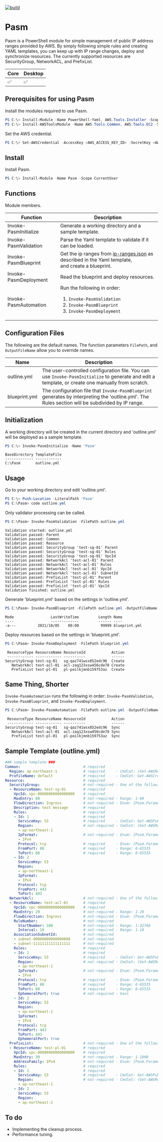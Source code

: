 [![build](https://github.com/nekrassov01/Pasm/actions/workflows/build.yml/badge.svg?branch=main)](https://github.com/nekrassov01/Pasm/actions/workflows/build.yml)

# Pasm
Pasm is a PowerShell module for simple management of public IP address ranges provided by AWS. By simply following simple rules and creating YAML templates, you can keep up with IP range changes, deploy and synchronize resources. The currently supported resources are SecurityGroup, NetworkACL, and PrefixList.  

|Core|Desktop|
|--|--|
|:white_check_mark:|:white_check_mark:|

## Prerequisites for using Pasm 

Install the modules required to use Pasm.
```ps1
PS C:\> Install-Module -Name PowerShell-Yaml, AWS.Tools.Installer -Scope CurrentUser
PS C:\> Install-AWSToolsModule -Name AWS.Tools.Common, AWS.Tools.EC2 -Scope CurrentUser
```  

Set the AWS credential.
```ps1
PS C:\> Set-AWSCredential -AccessKey <AWS_ACCESS_KEY_ID> -SecretKey <AWS_SECRET_ACCESS_KEY> -StoreAs default
```

## Install

Install Pasm.
```ps1
PS C:\> Install-Module -Name Pasm -Scope CurrentUser
```

## Functions

Module members.

|Function|Description|
|--|--|
|Invoke-PasmInitialize|Generate a working directory and a sample template.|
|Invoke-PasmValidation|Parse the Yaml template to validate if it can be loaded.|
|Invoke-PasmBlueprint|Get the ip ranges from [ip-ranges.json](https://ip-ranges.amazonaws.com/ip-ranges.json) as described in the Yaml template, <br>and create a blueprint.|
|Invoke-PasmDeployment|Read the blueprint and deploy resources.|
|Invoke-PasmAutomation|Run the following in order: <ol><li>```Invoke-PasmValidation```</li><li>```Invoke-PasmBlueprint```</li></li><li>```Invoke-PasmDeployment```</li></ol>|

## Configuration Files

The following are the default names. The function parameters ```FilePath```, and ```OutputFileName``` allow you to override names.

|Name|Description|
|--|--|
|outline.yml|The user-controlled configuration file. You can use ```Invoke-PasmInitialize``` to generate and edit a template, or create one manually from scratch.|
|blueprint.yml|The configuration file that ```Invoke-PasmBlueprint``` generates by interpreting the 'outline.yml'. The Rules section will be subdivided by IP range.|

## Initialization

A working directory will be created in the current directory and 'outline.yml' will be deployed as a sample template.
```ps1 
PS C:\> Invoke-PasmInitialize -Name 'Pasm'
```
```
BaseDirectory TemplateFile
------------- ------------
C:\Pasm       outline.yml
```

## Usage

Go to your working directory and edit 'outline.yml'.
```ps1
PS C:\> Push-Location -LiteralPath 'Pasm'
PS C:\Pasm> code outline.yml
```

Only validator processing can be called.
```ps1
PS C:\Pasm> Invoke-PasmValidation -FilePath outline.yml
```
```
Validation started: outline.yml
Validation passed: Parent
Validation passed: Common
Validation passed: Resource
Validation passed: SecurityGroup 'test-sg-01' Parent
Validation passed: SecurityGroup 'test-sg-01' Rules
Validation passed: SecurityGroup 'test-sg-01' VpcId
Validation passed: NetworkAcl 'test-acl-01' Parent
Validation passed: NetworkAcl 'test-acl-01' Rules
Validation passed: NetworkAcl 'test-acl-01' VpcId
Validation passed: NetworkAcl 'test-acl-01' SubnetId
Validation passed: PrefixList 'test-pl-01' Parent
Validation passed: PrefixList 'test-pl-01' Rules
Validation passed: PrefixList 'test-pl-01' VpcId
Validation finished: outline.yml
```

Generate 'blueprint.yml' based on the settings in 'outline.yml'.
```ps1
PS C:\Pasm> Invoke-PasmBlueprint -FilePath outline.yml -OutputFileName blueprint.yml
```
```
Mode                 LastWriteTime         Length Name
----                 -------------         ------ ----
-a---          2021/10/05    00:00          99999 blueprint.yml
```

Deploy resources based on the settings in 'blueprint.yml'.
```ps1
PS C:\Pasm> Invoke-PasmDeployment -FilePath blueprint.yml
```
```
 ResourceType ResourceName ResourceId            Action
 ------------ ------------ ----------            ------
SecurityGroup test-sg-01   sg-qaz741wsx852edc96  Create
   NetworkAcl test-acl-01  acl-zaq123xsw456cde78 Create
   PrefixList test-pl-01   pl-poilkjmnb159753az  Create
```

## Same Thing, Shorter

```Invoke-PasmAutomation``` runs the following in order: ```Invoke-PasmValidation```, ```Invoke-PasmBlueprint```, and ```Invoke-PasmDeployment```.
```ps1
PS C:\Pasm> Invoke-PasmAutomation -FilePath outline.yml -OutputFileName blueprint.yml
```
```
 ResourceType ResourceName ResourceId            Action
 ------------ ------------ ----------            ------
SecurityGroup test-sg-01   sg-qaz741wsx852edc96  Sync
   NetworkAcl test-acl-01  acl-zaq123xsw456cde78 Sync
   PrefixList test-pl-01   pl-poilkjmnb159753az  Sync
```

## Sample Template (outline.yml)

```yaml
### sample template ###
Common:                             # required
  Region: ap-northeast-1            # required     - Cmdlet: (Get-AWSRegion -IncludeChina -IncludeGovCloud).Region
  ProfileName: default              # required     - Cmdlet: Get-AWSCredential -ProfileName $profileName
Resource:                           # required
  SecurityGroup:                    # not-required - One of the following must be present: 'SecurityGroup','NetworkAcl', 'PrefixList'
  - ResourceName: test-sg-01        # required
    VpcId: vpc-00000000000000000    # required
    MaxEntry: 60                    # not-required - Range: 1-60
    FlowDirection: Ingress          # not-required - Enum: [Pasm.Parameter.FlowDirection]
    Description: test message       # required
    Rules:                          # required
    - Id: 1                         # required
      ServiceKey: S3                # required     - Cmdlet: Get-AWSPublicIpAddressRange -OutputServiceKeys
      Region:                       # not-required - Cmdlet: (Get-AWSRegion -IncludeChina -IncludeGovCloud).Region
      - ap-northeast-1
      IpFormat:                     # not-required - Enum: [Pasm.Parameter.IpFormat]
      - IPv4
      Protocol: tcp                 # required     - Enum: [Pasm.Parameter.Protocol]
      FromPort: 80                  # required     - Range: 0-65535
      ToPort: 80                    # required     - Range: 0-65535
    - Id: 2
      ServiceKey: S3 
      Region:
      - ap-northeast-1
      IpFormat:
      - IPv4
      Protocol: tcp
      FromPort: 443
      ToPort: 443
  NetworkAcl:                       # not-required - One of the following must be present: 'SecurityGroup','NetworkAcl', 'PrefixList' 
  - ResourceName: test-acl-01       # required
    VpcId: vpc-00000000000000000    # required
    MaxEntry: 20                    # not-required - Range: 1-20
    FlowDirection: Ingress          # not-required - Enum: [Pasm.Parameter.FlowDirection]
    RuleNumber:                     # not-required
      StartNumber: 100              # not-required - Range: 1-32766
      Interval: 10                  # not-required - Range: 1-10
    AssociationSubnetId:            # not-required
    - subnet-00000000000000000      # not-required
    - subnet-11111111111111111      # not-required
    Rules:                          # required
    - Id: 1                         # required
      ServiceKey: S3                # required     - Cmdlet: Get-AWSPublicIpAddressRange -OutputServiceKeys
      Region:                       # not-required - Cmdlet: (Get-AWSRegion -IncludeChina -IncludeGovCloud).Region
      - ap-northeast-1
      IpFormat:                     # not-required - Enum: [Pasm.Parameter.IpFormat]
      - IPv4
      Protocol: tcp                 # required     - Enum: [Pasm.Parameter.Protocol]
      FromPort: 80                  # required     - Range: 0-65535
      ToPort: 80                    # required     - Range: 0-65535
      EphemeralPort: true           # not-required - bool
    - Id: 2
      ServiceKey: S3
      Region:
      - ap-northeast-1
      IpFormat:
      - IPv4
      Protocol: tcp
      FromPort: 443
      ToPort: 443
      EphemeralPort: true
  PrefixList:                       # not-required - One of the following must be present: 'SecurityGroup','NetworkAcl', 'PrefixList'
  - ResourceName: test-pl-01        # required
    VpcId: vpc-00000000000000000    # required
    MaxEntry: 30                    # not-required - Range: 1-1000
    AddressFamily: IPv4             # not-required - Enum: [Pasm.Parameter.IpFormat]
    Rules:                          # required
    - Id: 1                         # required
      ServiceKey: S3                # required     - Cmdlet: Get-AWSPublicIpAddressRange -OutputServiceKeys
      Region:                       # not-required - Cmdlet: (Get-AWSRegion -IncludeChina -IncludeGovCloud).Region
      - ap-northeast-1
    - Id: 2
      ServiceKey: S3
      Region:
      - ap-northeast-2
```

## To do

- Implementing the cleanup process.
- Performance tuning.

